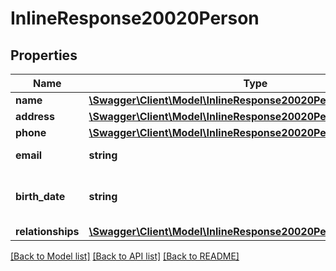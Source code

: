 # InlineResponse20020Person

## Properties
Name | Type | Description | Notes
------------ | ------------- | ------------- | -------------
**name** | [**\Swagger\Client\Model\InlineResponse20020PersonName**](InlineResponse20020PersonName.md) |  | 
**address** | [**\Swagger\Client\Model\InlineResponse20020PersonAddress**](InlineResponse20020PersonAddress.md) |  | 
**phone** | [**\Swagger\Client\Model\InlineResponse20020PersonPhone**](InlineResponse20020PersonPhone.md) |  | 
**email** | **string** | Email address | 
**birth_date** | **string** | Birth date in ISO format (YYYY-MM-DD) | 
**relationships** | [**\Swagger\Client\Model\InlineResponse20020PersonRelationships[]**](InlineResponse20020PersonRelationships.md) |  | [optional] 

[[Back to Model list]](../README.md#documentation-for-models) [[Back to API list]](../README.md#documentation-for-api-endpoints) [[Back to README]](../README.md)



